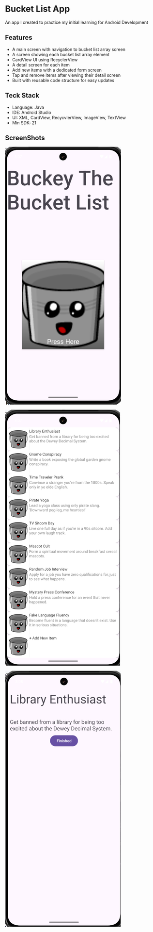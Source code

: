 # Bucket List App

An app I created to practice my initial learning for Android Development


## Features

- A main screen with navigation to bucket list array screen
- A screen showing each bucket list array element
- CardView UI using RecyclerView
- A detail screen for each item
- Add new items with a dedicated form screen
- Tap and remove items after viewing their detail screen
- Built with reusable code structure for easy updates

## Teck Stack
- Language: Java
- IDE: Android Studio
- UI: XML, CardView, RecycvlerView, ImageView, TextView
- Min SDK: 21

## ScreenShots

![Home Screen](screenshots/home.png)

![Bucket List](screenshots/BL.png)

![Bucket List](screenshots/details.png)
